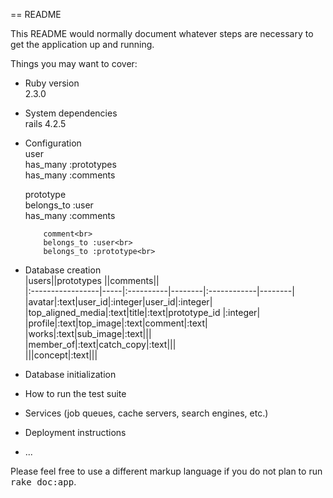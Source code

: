 == README

This README would normally document whatever steps are necessary to get the
application up and running.

Things you may want to cover:

* Ruby version<br>
2.3.0

* System dependencies<br>
rails 4.2.5

* Configuration<br>
user<br>
 has_many :prototypes<br>
 has_many :comments<br>

     prototype<br>
     belongs_to :user<br>
     has_many :comments<br>

          comment<br>
          belongs_to :user<br>
          belongs_to :prototype<br>

* Database creation<br>
|users||prototypes ||comments||<br>
|:-----------------|-----|:----------|--------|:------------|--------|<br>
|avatar|:text|user_id|:integer|user_id|:integer|<br>
|top_aligned_media|:text|title|:text|prototype_id |:integer|<br>
|profile|:text|top_image|:text|comment|:text|<br>
|works|:text|sub_image|:text|||<br>
|member_of|:text|catch_copy|:text|||<br>
|||concept|:text|||<br>

* Database initialization

* How to run the test suite

* Services (job queues, cache servers, search engines, etc.)

* Deployment instructions

* ...


Please feel free to use a different markup language if you do not plan to run
<tt>rake doc:app</tt>.
